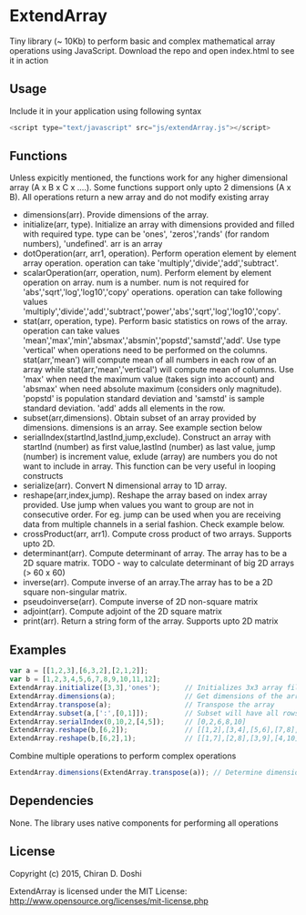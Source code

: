 # ExtendArray
Tiny library (~ 10Kb) to perform basic and complex mathematical array operations using JavaScript.
Download the repo and open index.html to see it in action
## Usage
Include it in your application using following syntax
```javascript
<script type="text/javascript" src="js/extendArray.js"></script>
```

## Functions
Unless expicitly mentioned, the functions work for any higher dimensional array (A x B x C x ....). Some functions support only upto 2 dimensions (A x B). All operations return a new array and do not modify existing array

- dimensions(arr). Provide dimensions of the array.
- initialize(arr, type). Initialize an array with dimensions provided and filled with required type. type can be 'ones', 'zeros','rands' (for random numbers), 'undefined'. arr is an array
- dotOperation(arr, arr1, operation). Perform operation element by element array operation. operation can take 'multiply','divide','add','subtract'.
- scalarOperation(arr, operation, num). Perform element by element operation on array. num is a number. num is not required for 'abs','sqrt','log','log10','copy' operations. operation can take following values 'multiply','divide','add','subtract','power','abs','sqrt','log','log10','copy'. 
- stat(arr, operation, type). Perform basic statistics on rows of the array. operation can take values 'mean','max','min','absmax','absmin','popstd','samstd','add'. Use type 'vertical' when operations need to be performed on the columns. stat(arr,'mean') will compute mean of all numbers in each row of an array while stat(arr,'mean','vertical') will compute mean of columns. Use 'max' when need the maximum value (takes sign into account) and 'absmax' when need absolute maximum (considers only magnitude). 'popstd' is population standard deviation and 'samstd' is sample standard deviation. 'add' adds all elements in the row. 
- subset(arr,dimensions). Obtain subset of an array provided by dimensions. dimensions is an array. See example section below
- serialIndex(startInd,lastInd,jump,exclude). Construct an array with startInd (number) as first value,lastInd (number) as last value, jump (number) is increment value, exlude (array) are numbers you do not want to include in array. This function can be very useful in looping constructs
- serialize(arr). Convert N dimensional array to 1D array. 
- reshape(arr,index,jump). Reshape the array based on index array provided. Use jump when values you want to group are not in consecutive order. For eg. jump can be used when you are receiving data from multiple channels in a serial fashion. Check example below.
- crossProduct(arr, arr1). Compute cross product of two arrays. Supports upto 2D.
- determinant(arr). Compute determinant of array. The array has to be a 2D square matrix. TODO - way to calculate determinant of big 2D arrays (> 60 x 60)
- inverse(arr). Compute inverse of an array.The array has to be a 2D square non-singular matrix. 
- pseudoinverse(arr). Compute inverse of 2D non-square matrix
- adjoint(arr). Compute adjoint of the 2D square matrix
- print(arr). Return a string form of the array. Supports upto 2D matrix

## Examples
```javascript
var a = [[1,2,3],[6,3,2],[2,1,2]];
var b = [1,2,3,4,5,6,7,8,9,10,11,12];
ExtendArray.initialize([3,3],'ones');      // Initializes 3x3 array filled with ones
ExtendArray.dimensions(a);                 // Get dimensions of the array
ExtendArray.transpose(a);                  // Transpose the array
ExtendArray.subset(a,[':',[0,1]]);         // Subset will have all rows of a and first and second column of a
ExtendArray.serialIndex(0,10,2,[4,5]);     // [0,2,6,8,10]
ExtendArray.reshape(b,[6,2]);              // [[1,2],[3,4],[5,6],[7,8],[9,10],[11,12]]
ExtendArray.reshape(b,[6,2],1);            // [[1,7],[2,8],[3,9],[4,10],[5,11],[6,12]]

```
Combine multiple operations to perform complex operations
```javascript
ExtendArray.dimensions(ExtendArray.transpose(a)); // Determine dimensions of transposed array
```

## Dependencies
None. The library uses native components for performing all operations

## License
Copyright (c) 2015, Chiran D. Doshi

ExtendArray is licensed under the MIT License: http://www.opensource.org/licenses/mit-license.php




